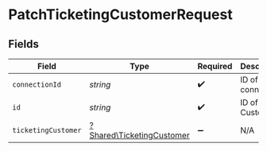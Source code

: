 # PatchTicketingCustomerRequest


## Fields

| Field                                                                 | Type                                                                  | Required                                                              | Description                                                           |
| --------------------------------------------------------------------- | --------------------------------------------------------------------- | --------------------------------------------------------------------- | --------------------------------------------------------------------- |
| `connectionId`                                                        | *string*                                                              | :heavy_check_mark:                                                    | ID of the connection                                                  |
| `id`                                                                  | *string*                                                              | :heavy_check_mark:                                                    | ID of the Customer                                                    |
| `ticketingCustomer`                                                   | [?Shared\TicketingCustomer](../../Models/Shared/TicketingCustomer.md) | :heavy_minus_sign:                                                    | N/A                                                                   |